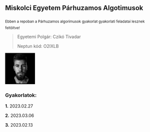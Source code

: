 ## Miskolci Egyetem Párhuzamos Algotimusok
<sub>Ebben a repoban a Párhuzamos algorimusok gyakorlat gyakorlati feladatai lesznek feltöltve!</sub>

> Egyetemi Polgár: Czikó Tivadar
>
> Neptun kód: O2IXLB

<img src="https://github.com/cziko1/parallel-o2ixlb-gyak/blob/main/2023_02_27_gyak/prlf.PNG" width="97" height="102">

### Gyakorlatok:
<rb> **1.** 2023.02.27 
  
<rb> **2.** 2023.03.06
  
<rb> **3.** 2023.02.13 

